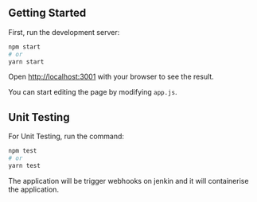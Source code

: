## Getting Started

First, run the development server:

```bash
npm start
# or
yarn start
```

Open [http://localhost:3001](http://localhost:3001) with your browser to see the result.

You can start editing the page by modifying `app.js`.

## Unit Testing

For Unit Testing, run the command:

```bash
npm test
# or
yarn test

```
The application will be trigger webhooks on jenkin and it will containerise the application.

